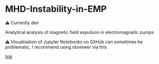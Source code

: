 # MHD-Instability-in-EMP

:warning: Currently dev

Analytical analysis of magnetic field expulsion in electromagnetic pumps

:warning: Visualisation of Jupyter Notebooks on GitHub can sometimes be problematic, I recommend using nbviewer via this <br>

<div>
 
[link](https://nbviewer.jupyter.org/github/Herrem03/MHD-Instability-in-EMP/blob/main/MHD%20Instability.ipynb)
